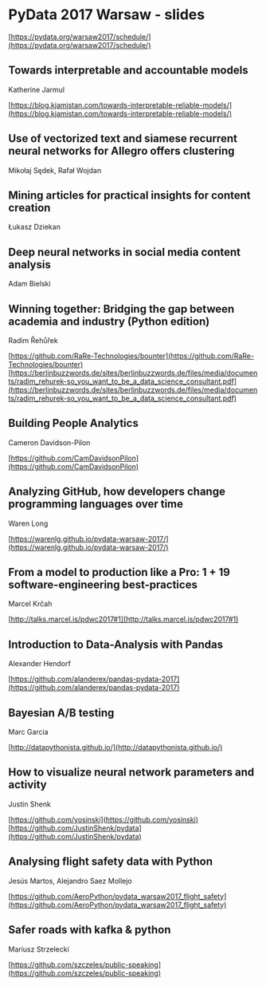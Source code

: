# PyData 2017 Warsaw - slides
[https://pydata.org/warsaw2017/schedule/](https://pydata.org/warsaw2017/schedule/)
  

## Towards interpretable and accountable models
Katherine Jarmul
  
[https://blog.kjamistan.com/towards-interpretable-reliable-models/](https://blog.kjamistan.com/towards-interpretable-reliable-models/)
  


## Use of vectorized text and siamese recurrent neural networks for Allegro offers clustering
Mikołaj Sędek, Rafał Wojdan
  
  
## Mining articles for practical insights for content creation
Łukasz Dziekan
  

## Deep neural networks in social media content analysis
Adam Bielski
  

## Winning together: Bridging the gap between academia and industry (Python edition)
Radim Řehůřek

[https://github.com/RaRe-Technologies/bounter](https://github.com/RaRe-Technologies/bounter)  
[https://berlinbuzzwords.de/sites/berlinbuzzwords.de/files/media/documents/radim_rehurek-so_you_want_to_be_a_data_science_consultant.pdf](https://berlinbuzzwords.de/sites/berlinbuzzwords.de/files/media/documents/radim_rehurek-so_you_want_to_be_a_data_science_consultant.pdf)
  
  
## Building People Analytics
Cameron Davidson-Pilon
  
[https://github.com/CamDavidsonPilon](https://github.com/CamDavidsonPilon)
  
  
## Analyzing GitHub, how developers change programming languages over time
Waren Long
  
[https://warenlg.github.io/pydata-warsaw-2017/](https://warenlg.github.io/pydata-warsaw-2017/)
  
  
## From a model to production like a Pro: 1 + 19 software-engineering best-practices
Marcel Krčah
  
[http://talks.marcel.is/pdwc2017#1](http://talks.marcel.is/pdwc2017#1)
  
  
## Introduction to Data-Analysis with Pandas
Alexander Hendorf
  
[https://github.com/alanderex/pandas-pydata-2017](https://github.com/alanderex/pandas-pydata-2017)
  

## Bayesian A/B testing
Marc Garcia
  
[http://datapythonista.github.io/](http://datapythonista.github.io/)
  

## How to visualize neural network parameters and activity
Justin Shenk

[https://github.com/yosinski](https://github.com/yosinski)  
[https://github.com/JustinShenk/pydata](https://github.com/JustinShenk/pydata)
  
  
## Analysing flight safety data with Python
Jesús Martos, Alejandro Saez Mollejo
  
[https://github.com/AeroPython/pydata_warsaw2017_flight_safety](https://github.com/AeroPython/pydata_warsaw2017_flight_safety)
  
  
## Safer roads with kafka & python
Mariusz Strzelecki
  
[https://github.com/szczeles/public-speaking](https://github.com/szczeles/public-speaking)  